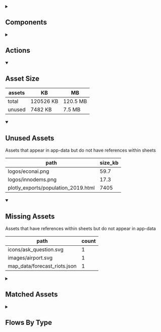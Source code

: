 <details >
<summary><h2>Components</h2></summary>

| type | count |
| --- | --- |
| button | 11 |
| dashed_box | 1 |
| debug_toggle | 1 |
| display_group | 6 |
| map | 3 |
| round_button | 1 |
| set_variable | 13 |
| simple_checkbox | 2 |
| template | 2 |
| text | 3 |
| text_area | 1 |
| text_box | 3 |
| title | 5 |
</details>

<details >
<summary><h2>Actions</h2></summary>

| type | count |
| --- | --- |
| emit: completed | 1 |
| emit: server_sync | 1 |
| extent | 2 |
| feedback | 1 |
| go_to | 6 |
| go_to_url | 1 |
| layers | 2 |
</details>

<details open>
<summary><h2>Asset Size</h2></summary>

| assets | KB | MB |
| --- | --- | --- |
| total | 120526 KB | 120.5 MB |
| unused | 7482 KB | 7.5 MB |
</details>

<details open>
<summary><h2>Unused Assets</h2></summary>

Assets that appear in app-data but do not have references within sheets

| path | size_kb |
| --- | --- |
| logos/econai.png | 59.7 |
| logos/innodems.png | 17.3 |
| plotly_exports/population_2019.html | 7405 |
</details>

<details open>
<summary><h2>Missing Assets</h2></summary>

Assets that have references within sheets but do not appear in app-data

| path | count |
| --- | --- |
| icons/ask_question.svg | 1 |
| images/airport.svg | 1 |
| map_data/forecast_riots.json | 1 |
</details>

<details >
<summary><h2>Matched Assets</h2></summary>

Assets that are used within sheets and also can be found in the synced asset data

| path | size_kb | count |
| --- | --- | --- |
| icons/globe-white.svg | 1.3 | 1 |
| map_data/KRCS_branches.json | 9.9 | 1 |
| map_data/airports.json | 25.2 | 2 |
| map_data/food_insecurity.json | 10995 | 2 |
| map_data/forecast_riots_september_4m_ahead.json | 45.3 | 2 |
| map_data/ke.json | 10219.4 | 4 |
| map_data/population_10k.json | 4426.1 | 5 |
| map_data/population_and_boundaries.json | 4513.3 | 4 |
| map_data/roads.json | 1841.9 | 2 |
| map_data/wards.json | 88448.5 | 3 |
</details>

<details >
<summary><h2>Flows By Type</h2></summary>

| type | subtype | total |
| --- | --- | --- |
| data_list |  | 7 |
| global |  | 1 |
| template |  | 9 |
</details>